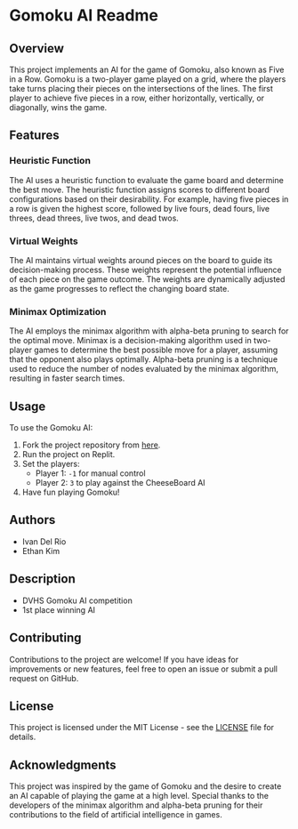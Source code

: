 # Gomoku AI Readme

## Overview

This project implements an AI for the game of Gomoku, also known as Five in a Row. Gomoku is a two-player game played on a grid, where the players take turns placing their pieces on the intersections of the lines. The first player to achieve five pieces in a row, either horizontally, vertically, or diagonally, wins the game.

## Features

### Heuristic Function

The AI uses a heuristic function to evaluate the game board and determine the best move. The heuristic function assigns scores to different board configurations based on their desirability. For example, having five pieces in a row is given the highest score, followed by live fours, dead fours, live threes, dead threes, live twos, and dead twos.

### Virtual Weights

The AI maintains virtual weights around pieces on the board to guide its decision-making process. These weights represent the potential influence of each piece on the game outcome. The weights are dynamically adjusted as the game progresses to reflect the changing board state.

### Minimax Optimization

The AI employs the minimax algorithm with alpha-beta pruning to search for the optimal move. Minimax is a decision-making algorithm used in two-player games to determine the best possible move for a player, assuming that the opponent also plays optimally. Alpha-beta pruning is a technique used to reduce the number of nodes evaluated by the minimax algorithm, resulting in faster search times.

## Usage

To use the Gomoku AI:

1. Fork the project repository from [here](https://replit.com/@IvanDel6/GomokuCheese#CheeseBoard.java).
2. Run the project on Replit.
3. Set the players:
   - Player 1: `-1` for manual control
   - Player 2: `3` to play against the CheeseBoard AI
4. Have fun playing Gomoku!

## Authors

- Ivan Del Rio
- Ethan Kim

## Description

- DVHS Gomoku AI competition
- 1st place winning AI

## Contributing

Contributions to the project are welcome! If you have ideas for improvements or new features, feel free to open an issue or submit a pull request on GitHub.

## License

This project is licensed under the MIT License - see the [LICENSE](LICENSE) file for details.

## Acknowledgments

This project was inspired by the game of Gomoku and the desire to create an AI capable of playing the game at a high level. Special thanks to the developers of the minimax algorithm and alpha-beta pruning for their contributions to the field of artificial intelligence in games.
